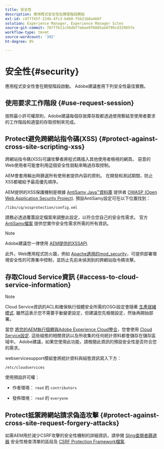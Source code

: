 ```yaml
---
title: 安全性
description: 應用程式安全性在開發階段開始
exl-id: c4f7f45f-224b-4fc3-b4b0-f5b21b8a466f
solution: Experience Manager, Experience Manager Sites
source-git-commit: 76fffb11c56dbf7ebee9f6805ae0799cd32985fe
workflow-type: tm+mt
source-wordcount: '392'
ht-degree: 0%

---
```


# 安全性{#security}

應用程式安全性會在開發階段啟動。 Adobe建議套用下列安全性最佳實務。

## 使用要求工作階段 {#use-request-session}

按照最小許可權原則，Adobe建議每個存放庫存取都透過使用繫結至使用者要求的工作階段和適當的存取控制來完成。

## Protect避免跨網站指令碼(XSS) {#protect-against-cross-site-scripting-xss}

跨網站指令碼(XSS)可讓攻擊者將程式碼插入其他使用者檢視的網頁。 惡意的Web使用者可能會利用這個安全性弱點來略過存取控制。

AEM會套用輸出時篩選所有使用者提供內容的原則。 在開發和測試期間，防止XSS都被給予最高優先順序。

AEM提供的XSS保護機制是根據 [AntiSamy Java™資料庫](https://wiki.owasp.org/index.php/Category:OWASP_AntiSamy_Project) 提供者 [OWASP (Open Web Application Security Project)](https://owasp.org/). 預設AntiSamy設定可在以下位置找到：

`/libs/cq/xssprotection/config.xml`

請務必透過覆蓋設定檔案來調整此設定，以符合您自己的安全性需求。 官方 [AntiSamy檔案](https://wiki.owasp.org/index.php/Category:OWASP_AntiSamy_Project) 提供您實作安全性需求所需的所有資訊。

>[!NOTE]
>
>Adobe建議您一律使用 [AEM提供的XSSAPI](https://developer.adobe.com/experience-manager/reference-materials/6-5/javadoc/com/adobe/granite/xss/XSSAPI.html).

此外，Web應用程式防火牆，例如 [Apache適用的mod_security](https://www.modsecurity.org)，可提供部署環境安全性的可靠集中控制，並防止先前未偵測到的跨網站指令碼攻擊。

## 存取Cloud Service資訊 {#access-to-cloud-service-information}

>[!NOTE]
>
>Cloud Service資訊的ACL和確保執行個體安全所需的OSGi設定會隨著 [生產就緒模式](/help/sites-administering/production-ready.md). 雖然這表示您不需要手動變更設定，但建議您先檢閱設定，然後再開始部署。

當您 [將您的AEM執行個體與Adobe Experience Cloud整合](/help/sites-administering/marketing-cloud.md)，您會使用 [Cloud Service設定](/help/sites-developing/extending-cloud-config.md). 這些組態的相關資訊以及所收集的任何統計資料都會儲存在儲存區域中。 Adobe建議，如果您使用此功能，請檢閱此資訊的預設安全性是否符合您的需求。

webservicesupport模組會將統計資料與組態資訊寫入下方：

`/etc/cloudservices`

使用預設許可權：

* 作者環境： `read` 的 `contributors`

* 發佈環境： `read` 的 `everyone`

## Protect抵禦跨網站請求偽造攻擊 {#protect-against-cross-site-request-forgery-attacks}

如需AEM用於減少CSRF攻擊的安全性機制的詳細資訊，請參閱 [Sling查閱者篩選器](/help/sites-administering/security-checklist.md#protect-against-cross-site-request-forgery) 安全性檢查清單的區段及 [CSRF Protection Framework檔案](/help/sites-developing/csrf-protection.md).
